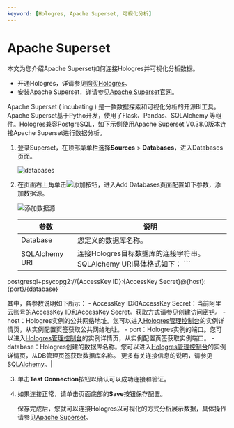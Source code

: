 ```yaml
---
keyword: [Hologres, Apache Superset, 可视化分析]
---
```


# Apache Superset

本文为您介绍Apache Superset如何连接Hologres并可视化分析数据。

-   开通Hologres，详请参见[购买Hologres](/cn.zh-CN/准备工作/购买Hologres.md)。
-   安装Apache Superset，详请参见[Apache Superset官网](https://superset.apache.org/resources)。

Apache Superset \( incubating \) 是一款数据探索和可视化分析的开源BI工具。Apache Superset基于Pytho开发，使用了Flask、Pandas、SQLAlchemy 等组件。Hologres兼容PostgreSQL，如下示例使用Apache Superset V0.38.0版本连接Apache Superset进行数据分析。

1.  登录Superset，在顶部菜单栏选择**Sources** \> **Databases**，进入Databases页面。

    ![databases](https://static-aliyun-doc.oss-accelerate.aliyuncs.com/assets/img/zh-CN/7412260161/p224572.png)

2.  在页面右上角单击![添加](https://static-aliyun-doc.oss-accelerate.aliyuncs.com/assets/img/zh-CN/7412260161/p224576.png)按钮，进入Add Databases页面配置如下参数，添加数据源。

    ![添加数据源](https://static-aliyun-doc.oss-accelerate.aliyuncs.com/assets/img/zh-CN/7412260161/p224628.png)

    |参数|说明|
    |--|--|
    |Database|您定义的数据库名称。|
    |SQLAlchemy URI|连接Hologres目标数据库的连接字符串。SQLAlchemy URI具体格式如下：    ```
postgresql+psycopg2://{AccessKey ID}:{AccessKey Secret}@{host}:{port}/{database}
    ```

其中，各参数说明如下所示：    -   AccessKey ID和AccessKey Secret：当前阿里云账号的AccessKey ID和AccessKey Secret。获取方式请参见[创建访问密钥](/cn.zh-CN/准备工作/准备阿里云账号.md)。
    -   host：Hologres实例的公共网络地址。您可以进入[Hologres管理控制台](https://hologram.console.aliyun.com/#/instance)的实例详情页，从实例配置页签获取公共网络地址。
    -   port：Hologres实例的端口。您可以进入[Hologres管理控制台](https://hologram.console.aliyun.com/#/instance)的实例详情页，从实例配置页签获取实例端口。
    -   database：Hologres创建的数据库名称。您可以进入[Hologres管理控制台](https://hologram.console.aliyun.com/#/instance)的实例详情页，从DB管理页签获取数据库名称。
更多有关连接信息的说明，请参见[SQLAlchemy](https://docs.sqlalchemy.org/en/12/core/engines.html#postgresql)。|

3.  单击**Test Connection**按钮以确认可以成功连接和验证。

4.  如果连接正常，请单击页面底部的**Save**按钮保存配置。

    保存完成后，您就可以连接Hologres以可视化的方式分析展示数据，具体操作请参见[Apache Superset](https://superset.apache.org/docs/databases/postgres)。


